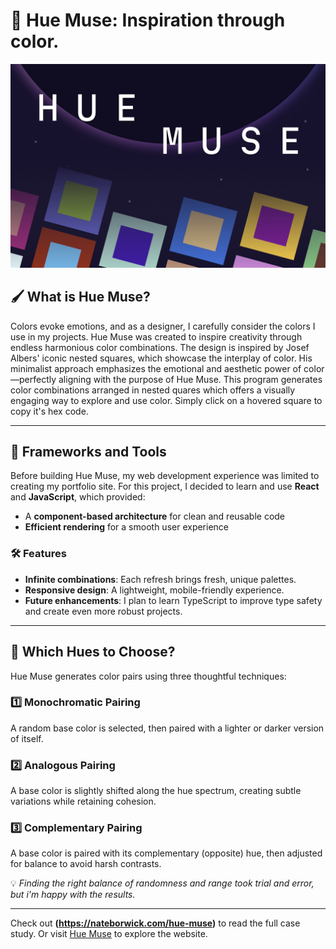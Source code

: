 # 🌈 Hue Muse: Inspiration through color.

![Hue-Muse-Cover](https://github.com/Nate-13/PortfolioWebsite/blob/main/hue-muse/media/Hue-Muse-Cover.png)

 
## 🖌️ What is Hue Muse?  
Colors evoke emotions, and as a designer, I carefully consider the colors I use in my projects. Hue Muse was created to inspire creativity through endless harmonious color combinations. The design is inspired by Josef Albers' iconic nested squares, which showcase the interplay of color. His minimalist approach emphasizes the emotional and aesthetic power of color—perfectly aligning with the purpose of Hue Muse. 
This program generates color combinations arranged in nested quares which offers a visually engaging way to explore and use color. Simply click on a hovered square to copy it's hex code.

---

## 🚀 Frameworks and Tools
Before building Hue Muse, my web development experience was limited to creating my portfolio site. For this project, I decided to learn and use **React** and **JavaScript**, which provided:  
- A **component-based architecture** for clean and reusable code  
- **Efficient rendering** for a smooth user experience  

### 🛠️ Features  
- **Infinite combinations**: Each refresh brings fresh, unique palettes.  
- **Responsive design**: A lightweight, mobile-friendly experience.  
- **Future enhancements**: I plan to learn TypeScript to improve type safety and create even more robust projects.  

---

## 🎨 Which Hues to Choose?  
Hue Muse generates color pairs using three thoughtful techniques:  

### 1️⃣ **Monochromatic Pairing**  
A random base color is selected, then paired with a lighter or darker version of itself.  

### 2️⃣ **Analogous Pairing**  
A base color is slightly shifted along the hue spectrum, creating subtle variations while retaining cohesion.  

### 3️⃣ **Complementary Pairing**  
A base color is paired with its complementary (opposite) hue, then adjusted for balance to avoid harsh contrasts.  

💡 *Finding the right balance of randomness and range took trial and error, but i'm happy with the results.*  

---

Check out **(https://nateborwick.com/hue-muse)** to read the full case study.
Or visit [Hue Muse](https://nate-13.github.io/HueMuse/) to explore the website.
